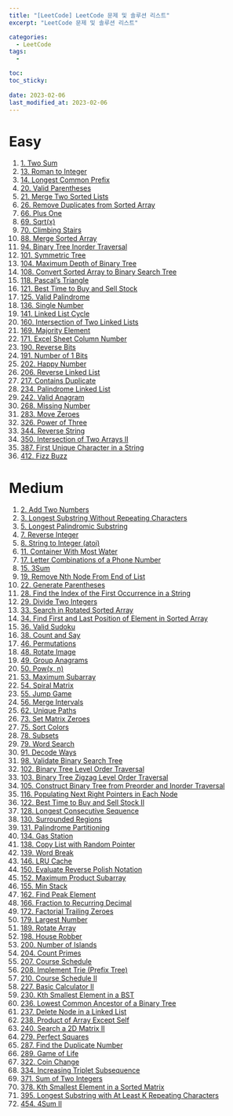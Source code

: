 ```yaml
---
title: "[LeetCode] LeetCode 문제 및 솔루션 리스트"
excerpt: "LeetCode 문제 및 솔루션 리스트"

categories:
  - LeetCode
tags:
  - 

toc: 
toc_sticky: 
 
date: 2023-02-06
last_modified_at: 2023-02-06
---
```

# **Easy**
<ol>
  <li><a href="/leetcode/LeetCode-1.-Two-sum/">1. Two Sum</a></li>
  <li><a href="/leetcode/LeetCode-13.Roman-to-Integer/">13. Roman to Integer</a></li>
  <li><a href="/leetcode/LeetCode-14.-Longest-Common-Prefix/">14. Longest Common Prefix</a></li>
  <li><a href="/leetcode/LeetCode-20.-Valid-Parentheses/">20. Valid Parentheses</a></li>
  <li><a href="/leetcode/LeetCode-21.-Merge-Two-Sorted-Lists/">21. Merge Two Sorted Lists</a></li>
  <li><a href="/leetcode/LeetCode-26.-Remove-Duplicates-from-Sorted-Array/">26. Remove Duplicates from Sorted Array</a></li>
  <li><a href="/leetcode/LeetCode-66.-Plus-One/">66. Plus One</a></li>
  <li><a href="/leetcode/LeetCode-69.-Sqrt(x)/">69. Sqrt(x)</a></li>
  <li><a href="/leetcode/LeetCode-70.-Climbing-Stairs/">70. Climbing Stairs</a></li>
  <li><a href="/leetcode/LeetCode-88.-Merge-Sorted-Array/">88. Merge Sorted Array</a></li>
  <li><a href="/leetcode/LeetCode-94.-Binary-Tree-Inorder-Traversal/">94. Binary Tree Inorder Traversal</a></li>
  <li><a href="/leetcode/LeetCode-101.-Symmetric-Tree/">101. Symmetric Tree</a></li>
  <li><a href="/leetcode/LeetCode-104.-Maximum-Depth-of-Binary-Tree/">104. Maximum Depth of Binary Tree</a></li>
  <li><a href="/leetcode/LeetCode-108.-Convert-Sorted-Array-to-Binary-Search-Tree/">108. Convert Sorted Array to Binary Search Tree</a></li>
  <li><a href="/leetcode/LeetCode-118.-Pascal's-Triangle/">118. Pascal’s Triangle</a></li>
  <li><a href="/leetcode/LeetCode-121.-Best-Time-to-Buy-and-Sell-Stock/">121. Best Time to Buy and Sell Stock</a></li>
  <li><a href="/leetcode/LeetCode-125.-Valid-Palindrome/">125. Valid Palindrome</a></li>
  <li><a href="/leetcode/LeetCode-136.-Single-Number/">136. Single Number</a></li>
  <li><a href="/leetcode/LeetCode-141.-Linked-List-Cycle/">141. Linked List Cycle</a></li>
  <li><a href="/leetcode/LeetCode-160.-Intersection-of-Two-Linked-Lists/">160. Intersection of Two Linked Lists</a></li>
  <li><a href="/leetcode/LeetCode-169.-Majority-Element/">169. Majority Element</a></li>
  <li><a href="/leetcode/LeetCode-171.-Excel-Sheet-Column-Number/">171. Excel Sheet Column Number</a></li>
  <li><a href="/leetcode/LeetCode-190.-Reverse-Bits/">190. Reverse Bits</a></li>
  <li><a href="/leetcode/LeetCode-191.-Number-of-1-Bits/">191. Number of 1 Bits</a></li>
  <li><a href="/leetcode/LeetCode-202.-Happy-Number/">202. Happy Number</a></li>
  <li><a href="/leetcode/LeetCode-206.-Reverse-Linked-List/">206. Reverse Linked List</a></li>
  <li><a href="/leetcode/LeetCode-217.-Contains-Duplicate/">217. Contains Duplicate</a></li>
  <li><a href="/leetcode/LeetCode-234.-Palindrome-Linked-List/">234. Palindrome Linked List</a></li>
  <li><a href="/leetcode/LeetCode-242.-Valid-Anagram/">242. Valid Anagram</a></li>
  <li><a href="/leetcode/LeetCode-268.-Missing-Number/">268. Missing Number</a></li>
  <li><a href="/leetcode/LeetCode-283.-Move-Zeroes/">283. Move Zeroes</a></li>
  <li><a href="/leetcode/LeetCode-326.-Power-of-Three/">326. Power of Three</a></li>
  <li><a href="/leetcode/LeetCode-344.-Reverse-String/">344. Reverse String</a></li>
  <li><a href="/leetcode/LeetCode-350.-Intersection-of-Two-Arrays-II/">350. Intersection of Two Arrays II</a></li>
  <li><a href="/leetcode/LeetCode-387.-First-Unique-Character-in-a-String/">387. First Unique Character in a String</a></li>
  <li><a href="/leetcode/LeetCode-412.-Fizz-Buzz/">412. Fizz Buzz</a></li>

</ol>

# **Medium**
<ol>
  <li><a href="/leetcode/LeetCode-2.-Add-Two-Numbers/">2. Add Two Numbers</a></li>
  <li><a href="/leetcode/LeetCode-3.-Longest-Substring-Without-Repeating-Characters/">3. Longest Substring Without Repeating Characters</a></li>
  <li><a href="/leetcode/LeetCode-5.-Longest-Palindromic-Substring/">5. Longest Palindromic Substring</a></li>
  <li><a href="/leetcode/LeetCode-7.-Reverse-Integer/">7. Reverse Integer</a></li>
  <li><a href="/leetcode/LeetCode-8.-String-to-Integer-(atoi)/">8. String to Integer (atoi)</a></li>
  <li><a href="/leetcode/LeetCode-11.-Container-With-Most-Water/">11. Container With Most Water</a></li>
  <li><a href="/leetcode/LeetCode-17.-Letter-Combinations-of-a-Phone-Number/">17. Letter Combinations of a Phone Number</a></li>
  <li><a href="/leetcode/LeetCode-15.-3Sum/">15. 3Sum</a></li>
  <li><a href="/leetcode/LeetCode-19.-Remove-Nth-Node-From-End-of-List/">19. Remove Nth Node From End of List</a></li>
  <li><a href="/leetcode/LeetCode-22.-Generate-Parentheses/">22. Generate Parentheses</a></li>
  <li><a href="/leetcode/LeetCode-28.-Find-the-Index-of-the-First-Occurrence-in-a-String/">28. Find the Index of the First Occurrence in a String</a></li>
  <li><a href="/leetcode/LeetCode-29.-Divide-Two-Integers/">29. Divide Two Integers</a></li>
  <li><a href="/leetcode/LeetCode-33.-Search-in-Rotated-Sorted-Array/">33. Search in Rotated Sorted Array</a></li>
  <li><a href="/leetcode/LeetCode-34.-Find-First-and-Last-Position-of-Element-in-Sorted-Array/">34. Find First and Last Position of Element in Sorted Array</a></li>
  <li><a href="/leetcode/LeetCode-36.-Valid-Sudoku/">36. Valid Sudoku</a></li>
  <li><a href="/leetcode/LeetCode-38.-Count-and-Say/">38. Count and Say</a></li>
  <li><a href="/leetcode/LeetCode-46.-Permutations/">46. Permutations</a></li>
  <li><a href="/leetcode/LeetCode-48.-Rotate-Image/">48. Rotate Image</a></li>
  <li><a href="/leetcode/LeetCode-49.-Group-Anagrams/">49. Group Anagrams</a></li>
  <li><a href="/leetcode/LeetCode-50.-Pow(x,-n)/">50. Pow(x, n)</a></li>
  <li><a href="/leetcode/LeetCode-53.-Maximum-Subarray/">53. Maximum Subarray</a></li>
  <li><a href="/leetcode/LeetCode-54.-Spiral-Matrix/">54. Spiral Matrix</a></li>
  <li><a href="/leetcode/LeetCode-55.-Jump-Game/">55. Jump Game</a></li>
  <li><a href="/leetcode/LeetCode-56.-Merge-Intervals/">56. Merge Intervals</a></li>
  <li><a href="/leetcode/LeetCode-62.-Unique-Paths/">62. Unique Paths</a></li>
  <li><a href="/leetcode/LeetCode-73.-Set-Matrix-Zeroes/">73. Set Matrix Zeroes</a></li>
  <li><a href="/leetcode/LeetCode-75.-Sort-Colors/">75. Sort Colors</a></li>
  <li><a href="/leetcode/LeetCode-78.-Subsets/">78. Subsets</a></li>
  <li><a href="/leetcode/LeetCode-79.-Word-Search/">79. Word Search</a></li>
  <li><a href="/leetcode/LeetCode-91.-Decode-Ways/">91. Decode Ways</a></li>
  <li><a href="/leetcode/LeetCode-98.-Validate-Binary-Search-Tree/">98. Validate Binary Search Tree</a></li>
  <li><a href="/leetcode/LeetCode-102.-Binary-Tree-Level-Order-Traversal/">102. Binary Tree Level Order Traversal</a></li>
  <li><a href="/leetcode/LeetCode-103.-Binary-Tree-Zigzag-Level-Order-Traversal/">103. Binary Tree Zigzag Level Order Traversal</a></li>
  <li><a href="/leetcode/LeetCode-105.-Construct-Binary-Tree-from-Preorder-and-Inorder-Traversal/">105. Construct Binary Tree from Preorder and Inorder Traversal</a></li>
  <li><a href="/leetcode/LeetCode-116.-Populating-Next-Right-Pointers-in-Each-Node/">116. Populating Next Right Pointers in Each Node</a></li>
  <li><a href="/leetcode/LeetCode-122.-Best-Time-to-Buy-and-Sell-Stock-II/">122. Best Time to Buy and Sell Stock II</a></li>
  <li><a href="/leetcode/LeetCode-128.-Longest-Consecutive-Sequence/">128. Longest Consecutive Sequence</a></li>
  <li><a href="/leetcode/LeetCode-130.-Surrounded-Regions/">130. Surrounded Regions</a></li>
  <li><a href="/leetcode/LeetCode-131.-Palindrome-Partitioning/">131. Palindrome Partitioning</a></li>
  <li><a href="/leetcode/LeetCode-134.-Gas-Station/">134. Gas Station</a></li>
  <li><a href="/leetcode/LeetCode-138.-Copy-List-with-Random-Pointer/">138. Copy List with Random Pointer</a></li>
  <li><a href="/leetcode/LeetCode-139.-Word-Break/">139. Word Break</a></li>
  <li><a href="/leetcode/LeetCode-146.-LRU-Cache/">146. LRU Cache</a></li>
  <!-- <li><a href="/leetcode/LeetCode-148.-Sort-List/">148. Sort List</a></li> -->
  <li><a href="/leetcode/LeetCode-150.-Evaluate-Reverse-Polish-Notation/">150. Evaluate Reverse Polish Notation</a></li>
  <li><a href="/leetcode/LeetCode-152.-Maximum-Product-Subarray/">152. Maximum Product Subarray</a></li>
  <li><a href="/leetcode/LeetCode-155.-Min-Stack/">155. Min Stack</a></li>
  <li><a href="/leetcode/LeetCode-162.-Find-Peak-Element/">162. Find Peak Element</a></li>
  <li><a href="/leetcode/LeetCode-166.-Fraction-to-Recurring-Decimal/">166. Fraction to Recurring Decimal</a></li>
  <li><a href="/leetcode/LeetCode-172.-Factorial-Trailing-Zeroes/">172. Factorial Trailing Zeroes</a></li>
  <li><a href="/leetcode/LeetCode-179.-Largest-Number/">179. Largest Number</a></li>
  <li><a href="/leetcode/LeetCode-189.-Rotate-Array/">189. Rotate Array</a></li>
  <li><a href="/leetcode/LeetCode-198.-House-Robber/">198. House Robber</a></li>
  <li><a href="/leetcode/LeetCode-200.-Number-of-Islands/">200. Number of Islands</a></li>
  <li><a href="/leetcode/LeetCode-204.-Count-Primes/">204. Count Primes</a></li>
  <li><a href="/leetcode/LeetCode-207.-Course-Schedule/">207. Course Schedule</a></li>
  <li><a href="/leetcode/LeetCode-208.-Implement-Trie-(Prefix-Tree)/">208. Implement Trie (Prefix Tree)</a></li>
  <li><a href="/leetcode/LeetCode-210.-Course-Schedule-II/">210. Course Schedule II</a></li>
  <!-- <li><a href="/leetcode/LeetCode-215.-Kth-Largest-Element-in-an-Array/">215. Kth Largest Element in an Array</a></li> -->
  <li><a href="/leetcode/LeetCode-227.-Basic-Calculator-II/">227. Basic Calculator II</a></li>
  <li><a href="/leetcode/LeetCode-230.-Kth-Smallest-Element-in-a-BST/">230. Kth Smallest Element in a BST</a></li>
  <li><a href="/leetcode/LeetCode-236.-Lowest-Common-Ancestor-of-a-Binary-Tree/">236. Lowest Common Ancestor of a Binary Tree</a></li>
  <li><a href="/leetcode/LeetCode-237.-Delete-Node-in-a-Linked-List/">237. Delete Node in a Linked List</a></li>
  <li><a href="/leetcode/LeetCode-238.-Product-of-Array-Except-Self/">238. Product of Array Except Self</a></li>
  <li><a href="/leetcode/LeetCode-240.-Search-a-2D-Matrix-II/">240. Search a 2D Matrix II</a></li>
  <li><a href="/leetcode/LeetCode-279.-Perfect-Squares/">279. Perfect Squares</a></li>
  <li><a href="/leetcode/LeetCode-287.-Find-the-Duplicate-Number/">287. Find the Duplicate Number</a></li>
  <li><a href="/leetcode/LeetCode-289.-Game-of-Life/">289. Game of Life</a></li>
  <!-- <li><a href="/leetcode/LeetCode-300.-Longest-Increasing-Subsequence/">300. Longest Increasing Subsequence</a></li> -->
  <li><a href="/leetcode/LeetCode-322.-Coin-Change/">322. Coin Change</a></li>
  <!-- <li><a href="/leetcode/LeetCode-324.-Wiggle-Sort-II/">324. Wiggle Sort II</a></li> -->
  <!-- <li><a href="/leetcode/LeetCode-328.-Odd-Even-Linked-List/">328. Odd Even Linked List</a></li> -->
  <li><a href="/leetcode/LeetCode-334.-Increasing-Triplet-Subsequence/">334. Increasing Triplet Subsequence</a></li>
  <!-- <li><a href="/leetcode/LeetCode-341.-Flatten-Nested-List-Iterator/">341. Flatten Nested List Iterator</a></li> -->
  <!-- <li><a href="/leetcode/LeetCode-347.-Top-K-Frequent-Elements/">347. Top K Frequent Elements</a></li> -->
  <li><a href="/leetcode/LeetCode-371.-Sum-of-Two-Integers/">371. Sum of Two Integers</a></li>
  <li><a href="/leetcode/LeetCode-378.-Kth-Smallest-Element-in-a-Sorted-Matrix/">378. Kth Smallest Element in a Sorted Matrix</a></li>
  <!-- <li><a href="/leetcode/LeetCode-380.-Insert-Delete-GetRandom-O(1)/">380. Insert Delete GetRandom O(1)</a></li> -->
  <!-- <li><a href="/leetcode/LeetCode-384.-Shuffle-an-Array/">384. Shuffle an Array</a></li> -->
  <li><a href="/leetcode/LeetCode-395.-Longest-Substring-with-At-Least-K-Repeating-Characters/">395. Longest Substring with At Least K Repeating Characters</a></li>
  <li><a href="/leetcode/LeetCode-454.-4Sum-II/">454. 4Sum II</a></li>
</ol>